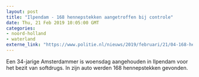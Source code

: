 ```yaml
---
layout: post
title: "Ilpendam - 168 hennepstekken aangetroffen bij controle"
date: Thu, 21 Feb 2019 10:05:00 GMT
categories: 
- noord-holland 
- waterland 
externe_link: "https://www.politie.nl/nieuws/2019/februari/21/04-168-hennepstekken-aangetroffen-bij-controle.html"
---
```


Een 34-jarige Amsterdammer is woensdag aangehouden in Ilpendam voor het bezit van softdrugs. In zijn auto werden 168 hennepstekken gevonden.
